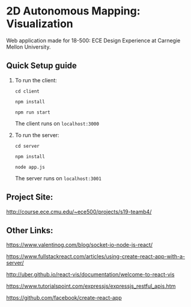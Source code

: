 # 2D Autonomous Mapping: Visualization

Web application made for 18-500: ECE Design Experience at Carnegie Mellon University.

## Quick Setup guide
1) To run the client:

    `cd client`
    
    `npm install`
    
    `npm run start`
    
    The client runs on `localhost:3000`
    

2) To run the server:

    `cd server`
    
    `npm install`
    
    `node app.js`
    
    The server runs on `localhost:3001`
    

## Project Site:
http://course.ece.cmu.edu/~ece500/projects/s19-teamb4/

## Other Links:
https://www.valentinog.com/blog/socket-io-node-js-react/

https://www.fullstackreact.com/articles/using-create-react-app-with-a-server/

http://uber.github.io/react-vis/documentation/welcome-to-react-vis

https://www.tutorialspoint.com/expressjs/expressjs_restful_apis.htm

https://github.com/facebook/create-react-app
